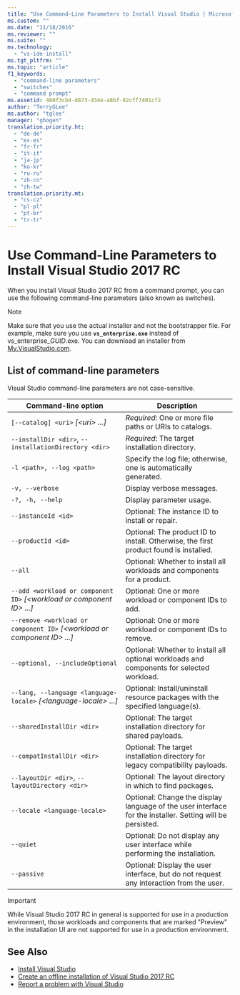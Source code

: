 ```yaml
---
title: "Use Command-Line Parameters to Install Visual Studio | Microsoft Docs"
ms.custom: ""
ms.date: "11/18/2016"
ms.reviewer: ""
ms.suite: ""
ms.technology:
  - "vs-ide-install"
ms.tgt_pltfrm: ""
ms.topic: "article"
f1_keywords:
  - "command-line parameters"
  - "switches"
  - "command prompt"
ms.assetid: 480f3cb4-d873-434e-a8bf-82cff7401cf2
author: "TerryGLee"
ms.author: "tglee"
manager: "ghogen"
translation.priority.ht:
  - "de-de"
  - "es-es"
  - "fr-fr"
  - "it-it"
  - "ja-jp"
  - "ko-kr"
  - "ru-ru"
  - "zh-cn"
  - "zh-tw"
translation.priority.mt:
  - "cs-cz"
  - "pl-pl"
  - "pt-br"
  - "tr-tr"
---
```

# Use Command-Line Parameters to Install Visual Studio 2017 RC
When you install Visual Studio 2017 RC from a command prompt, you can use the following command-line parameters (also known as switches).  


> [!NOTE]
>  Make sure that you use the actual installer and not the bootstrapper file. For example, make sure you use **`vs_enterprise.exe`** instead of vs_enterprise_*GUID*.exe. You can download an installer from [My.VisualStudio.com](https://my.visualstudio.com/downloads?q=visual%20studio%20enterprise%202015).  

## List of command-line parameters  
 Visual Studio command-line parameters are not case-sensitive.  

| **Command-line option** | **Description** |
| ----------------------- | --------------- |  
| ```[--catalog] <uri>``` *[&#60;uri&#62; ...]* | *Required*: One or more file paths or URIs to catalogs. |
|  ```--installDir <dir>```, ```--installationDirectory <dir>``` | *Required*: The target installation directory. |
|  ```-l <path>, --log <path>``` | Specify the log file; otherwise, one is automatically generated. |
|  ```-v, --verbose``` | Display verbose messages. |
|  ```-?, -h, --help``` | Display parameter usage. |
| ```--instanceId <id>``` | Optional: The instance ID to install or repair. |
| ```--productId <id>``` | Optional: The product ID to install. Otherwise, the first product found is installed. |
| ```--all``` | Optional: Whether to install all workloads and components for a product. |
| ```--add <workload or component ID>``` *[&#60;workload or component ID&#62; ...]* | Optional: One or more workload or component IDs to add. |
| ```--remove <workload or component ID>``` *[&#60;workload or component ID&#62; ...]* | Optional: One or more workload or component IDs to remove. |
| ```--optional, --includeOptional``` | Optional: Whether to install all optional workloads and components for selected workload. |
| ```--lang, --language <language-locale>``` *[&#60;language-locale&#62; ...]* | Optional: Install/uninstall resource packages with the specified language(s). |
|  ```--sharedInstallDir <dir>``` | Optional: The target installation directory for shared payloads. |  
| ```--compatInstallDir <dir>``` | Optional: The target installation directory for legacy compatibility payloads. |  
|  ```--layoutDir <dir>```, ```--layoutDirectory <dir>``` | Optional: The layout directory in which to find packages.|
|  ```--locale <language-locale>``` | Optional: Change the display language of the user interface for the installer. Setting will be persisted. |
| ```--quiet``` | Optional: Do not display any user interface while performing the installation. |
| ```--passive``` | Optional: Display the user interface, but do not request any interaction from the user. | 

> [!IMPORTANT]
> While Visual Studio 2017 RC in general is supported for use in a production environment, those workloads and components that are marked "Preview" in the installation UI are not supported for use in a production environment.

## See Also

 * [Install Visual Studio](install-visual-studio.md)
 * [Create an offline installation of Visual Studio 2017 RC](create-an-offline-installation-of-visual-studio.md)
 * [Report a problem with Visual Studio](../ide/how-to-report-a-problem-with-visual-studio-2017.md)
